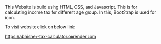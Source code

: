 This Website is build using HTML, CSS, and Javascript. This is for calculating income tax for different age group.
In this, BootStrap is used for icon.


To visit website click on below link:

https://abhishek-tax-calculator.onrender.com
